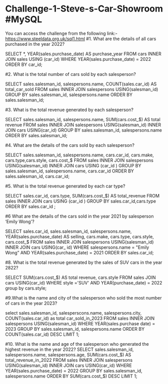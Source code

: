 # Challenge-1-Steve-s-Car-Showroom #MySQL
You can access the challenge from the following link:- https://www.steeldata.org.uk/sql1.html
#1. What are the details of all cars purchased in the year 2022?

SELECT *, YEAR(sales.purchase_date) AS purchase_year
FROM cars INNER JOIN sales USING (car_id)
WHERE YEAR(sales.purchase_date) = 2022
ORDER BY car_id;

#2. What is the total number of cars sold by each salesperson?

SELECT sales.salesman_id, salespersons.name, COUNT(sales.car_id) AS total_car_sold
FROM sales INNER JOIN salespersons USING(salesman_id)
GROUP BY sales.salesman_id, salespersons.name
ORDER BY sales.salesman_id;

#3. What is the total revenue generated by each salesperson?

SELECT sales.salesman_id, salespersons.name, SUM(cars.cost_$) AS total revenue
FROM sales INNER JOIN salespersons USING(salesman_id)
INNER JOIN cars USING(car_id)
GROUP BY sales.salesman_id, salespersons.name
ORDER BY sales.salesman_id;

#4. What are the details of the cars sold by each salesperson?

SELECT sales.salesman_id, salespersons.name, cars.car_id, cars.make, cars.type,cars.style, cars.cost_$
FROM sales INNER JOIN salespersons USING(salesman_id)
INNER JOIN cars USING (car_id )
GROUP BY sales.salesman_id, salespersons.name, cars.car_id
ORDER BY sales.salesman_id, cars.car_id;

#5. What is the total revenue generated by each car type?

SELECT sales.car_id, cars.type, SUM(cars.cost_$) AS total_revenue
FROM sales INNER JOIN cars USING (car_id )
GROUP BY sales.car_id,cars.type
ORDER BY sales.car_id ;

#6 What are the details of the cars sold in the year 2021 by salesperson ‘Emily Wong'?

SELECT sales.car_id, sales.salesman_id, salespersons.name, 
YEAR(sales.purchase_date) AS selling,
cars.make, cars.type, cars.style, cars.cost_$
FROM sales INNER JOIN salespersons USING(salesman_id)
INNER JOIN cars USING(car_ id)
WHERE salespersons.name = "Emily Wong” AND YEAR(sales.purchase_date) = 2021
ORDER BY sales.car_id;










#8. What is the total revenue generated by the sales of SUV cars in the year 2822?

SELECT SUM(cars.cost_$) AS total revenue, cars.style
FROM sales JOIN cars USING(car_id)
WHERE style ='SUV' AND YEAR(purchase_date) = 2022
group by cars.style;

#9.What is the name and city of the salesperson who sold the most number of cars in the year 2023?

select sales.salesman_id, salesperscons.name, salespersons.city, COUNT(sales.car_id) as total car_sold_in_2023
FROM sales INNER JOIN salespersons USING(salesman_id)
WHERE YEAR(sales.purchase date) = 2023
GROUP BY sales.salesman_id, salespersons.name
ORDER BY COUNT(sales.car_id) DESC LIMIT 1;

#10. What is the name and age of the salesperson who generated the highest revenue in the year 2022?
SELECT sales.salesman_id, salespersons.name, salespersons.age, SUM(cars.cost_$) AS total_revenue_in_2022
FROM sales INNER JOIN salespersons USING(salesman_id)
INNER JOIN cars USING(car_id)
WHERE YEAR(sales.purchase_date) = 2022
GROUP BY sales.salesman_id, salespersons.name
ORDER BY SUM(cars.cost_$) DESC LIMIT 1;
